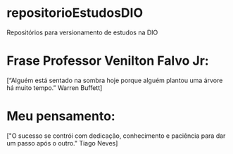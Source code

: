 ﻿# repositorioEstudosDIO
Repositórios para versionamento de estudos na DIO 

# Frase Professor Venilton Falvo Jr:
[“Alguém está sentado na sombra hoje porque alguém plantou uma
árvore há muito tempo.” Warren Buffett]

# Meu pensamento:
["O sucesso se contrói com dedicação, conhecimento e paciência para dar um passo após o outro." Tiago Neves]